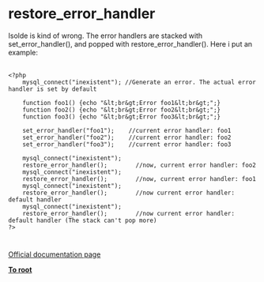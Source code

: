 # restore_error_handler



Isolde is kind of wrong. The error handlers are stacked with set_error_handler(), and popped with restore_error_handler(). Here i put an example:<br><br>

```
<?php
    mysql_connect("inexistent"); //Generate an error. The actual error handler is set by default

    function foo1() {echo "&lt;br&gt;Error foo1&lt;br&gt;";}
    function foo2() {echo "&lt;br&gt;Error foo2&lt;br&gt;";}
    function foo3() {echo "&lt;br&gt;Error foo3&lt;br&gt;";}
    
    set_error_handler("foo1");    //current error handler: foo1
    set_error_handler("foo2");    //current error handler: foo2
    set_error_handler("foo3");    //current error handler: foo3
    
    mysql_connect("inexistent");    
    restore_error_handler();        //now, current error handler: foo2
    mysql_connect("inexistent");     
    restore_error_handler();        //now, current error handler: foo1
    mysql_connect("inexistent"); 
    restore_error_handler();        //now current error handler: default handler
    mysql_connect("inexistent");
    restore_error_handler();        //now current error handler: default handler (The stack can't pop more)
?>
```
  

#

[Official documentation page](https://www.php.net/manual/en/function.restore-error-handler.php)

**[To root](/README.md)**